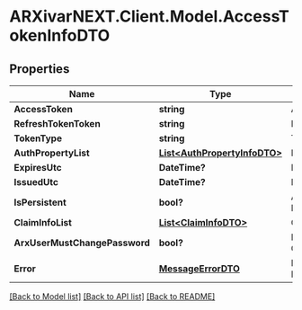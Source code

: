 # ARXivarNEXT.Client.Model.AccessTokenInfoDTO
## Properties

Name | Type | Description | Notes
------------ | ------------- | ------------- | -------------
**AccessToken** | **string** | Access Token | [optional] 
**RefreshTokenToken** | **string** | Refresh Token | [optional] 
**TokenType** | **string** | Token Type | [optional] 
**AuthPropertyList** | [**List&lt;AuthPropertyInfoDTO&gt;**](AuthPropertyInfoDTO.md) | Properties | [optional] 
**ExpiresUtc** | **DateTime?** | Expires | [optional] 
**IssuedUtc** | **DateTime?** | Issued | [optional] 
**IsPersistent** | **bool?** | Authentication Persistent | [optional] 
**ClaimInfoList** | [**List&lt;ClaimInfoDTO&gt;**](ClaimInfoDTO.md) | Claims | [optional] 
**ArxUserMustChangePassword** | **bool?** | Passeord Change | [optional] 
**Error** | [**MessageErrorDTO**](MessageErrorDTO.md) | Error Message | [optional] 

[[Back to Model list]](../README.md#documentation-for-models) [[Back to API list]](../README.md#documentation-for-api-endpoints) [[Back to README]](../README.md)

